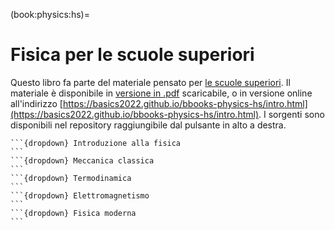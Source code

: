(book:physics:hs)=
# Fisica per le scuole superiori

Questo libro fa parte del materiale pensato per [le scuole superiori](https://basics2022.github.io/bbooks-hs). Il materiale è disponibile in [versione in .pdf](https://www.github.com/Basics2022/bbooks-physics-hs/blob/master/_build/latex/book.pdf) scaricabile, o in versione online all'indirizzo [https://basics2022.github.io/bbooks-physics-hs/intro.html](https://basics2022.github.io/bbooks-physics-hs/intro.html). I sorgenti sono disponibili nel repository raggiungibile dal pulsante in alto a destra.

<!--
<span style="color:red">
Questo libro potrebbe diventare la **landing page** per la fisica delle scuole superiori. 
Per ora colleziona gli argomenti. L'organizzazione migliore verrà decisa in un secondo momento.
</span>
-->

<!--  Not working consistently: sometimes only html works, sometimes only pdf works, sometimes together
````{only} pdf
**Metodo.**

**Argomenti.**

````
-->

````{only} html
```{dropdown} Introduzione alla fisica
```
```{dropdown} Meccanica classica
```
```{dropdown} Termodinamica
```
```{dropdown} Elettromagnetismo
```
```{dropdown} Fisica moderna
```

````


<!--
## Argomenti
```{dropdown} Introduzione alla fisica
```
```{dropdown} Meccanica classica
```
```{dropdown} Termodinamica
```
```{dropdown} Elettromagnetismo
```
```{dropdown} Fisica moderna
```
-->

<!--
- Introduzione alla fisica: metodo sperimentale, misura, grandezze,...
- Meccanica classica
- Termodinamica classica
- Elettromagnetismo classico
- Fisica moderna
-->

<!--
**Discipline.**
::::{grid} 1
:gutter: 3

:::{grid-item-card}
:link: ch/intro.html
**Introduzione alla fisica**
^^^
:::

:::{grid-item-card} 
:link: ch/mechanics.html
**Meccanica classica**
^^^
:::

:::{grid-item-card}
:link: ch/thermodynamics.html
**Termodinamica**
^^^
:::

:::{grid-item-card}
:link: ch/electromagnetism.html
**Elettromagnetismo**
^^^
:::

:::{grid-item-card}
:link: ch/modern.html
**Fisica del XX secolo**
^^^
:::

::::
-->
